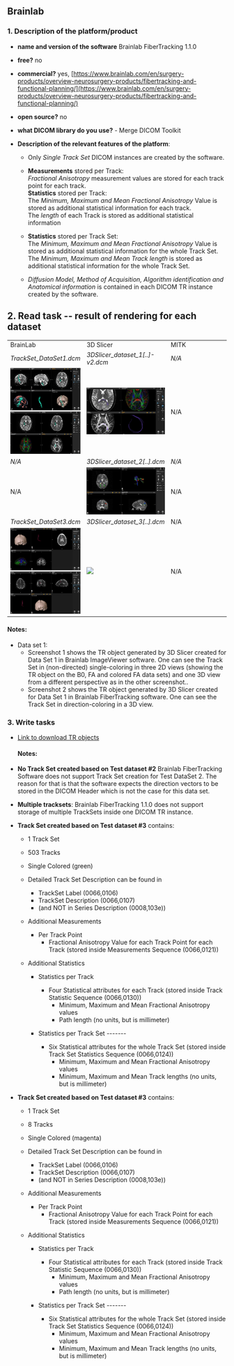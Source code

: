 ## Brainlab

### 1. Description of the platform/product

   * **name and version of the software** Brainlab FiberTracking 1.1.0
   * **free?** no
   * **commercial?** yes, [https://www.brainlab.com/en/surgery-products/overview-neurosurgery-products/fibertracking-and-functional-planning/](https://www.brainlab.com/en/surgery-products/overview-neurosurgery-products/fibertracking-and-functional-planning/)
   * **open source?** no
   * **what DICOM library do you use?** - Merge DICOM Toolkit

   * **Description of the relevant features of the platform**:

     * Only _Single Track Set_ DICOM instances are created by the software.
     * **Measurements** stored per Track:  
       _Fractional Anisotropy_ measurement values are stored for each track point for each track.  
       **Statistics** stored per Track:  
       The _Minimum, Maximum and Mean Fractional Anisotropy_ Value is stored as additional statistical information for each track.  
       The _length_ of each Track is stored as additional statistical information

     * **Statistics** stored per Track Set:  
       The _Minimum, Maximum and Mean Fractional Anisotropy_ Value is stored as additional statistical information for the whole Track Set.  
       The _Minimum, Maximum and Mean Track length_ is stored as additional statistical information for the whole Track Set.

     * _Diffusion Model, Method of Acquisition, Algorithm identification and Anatomical information_ is contained in each DICOM TR instance created by the software.

## 2. Read task -- result of rendering for each dataset

<table> 
<tr>
  <td width="33%">BrainLab</td>
  <td width="33%">3D Slicer</td>
  <td width="33%">MITK</td>
</tr>


<!-- dataset_1 -->
<tr>
  <td><i>TrackSet_DataSet1.dcm</i></td>
  <td><i>3DSlicer_dataset_1[..]-v2.dcm</i></td>
  <td><i>N/A</i></td>
</tr>

<tr>
  <td>
    <img src="brainlab/brainlab-dataset1-1.JPG" width="200">
    <img src="brainlab/brainlab-dataset1-2.JPG" width="200">  
  </td>
   
  <td>
  <img src="brainlab/slicer-dataset1.png" width="200">
  </td>
   
  <td>
  N/A
  </td>
</tr>


<!-- dataset_2 -->
<tr>
  <td><i>N/A</i></td>
  <td><i>3DSlicer_dataset_2[..].dcm</i></td>
  <td><i>N/A</i></td>
</tr>

<tr>
   <td>
   N/A
   </td>
   
   <td>
   <img src="brainlab/Slicer_TrackSet2_LoadedByBrainlab.JPG" width="200">
   </td>
   
   <td>
   N/A
   </td>
</tr>

<!-- dataset_3 -->
<tr>
  <td><i>TrackSet_DataSet3.dcm</i></td>
  <td><i>3DSlicer_dataset_3[..].dcm</i></td>
  <td>N/A</td>
</tr>

<tr>
  <td>
    <img src="brainlab/brainlab-dataset3-1.JPG" width="200">
    <img src="brainlab/brainlab-dataset3-2.JPG" width="200">
  </td>
  
  <td>
    <img src="Slicer_TrackSet3_LoadedByBrainlab.JPG" width="200"> 
  </td>
  
  <td>
    N/A
  </td>
  
</tr>
</table>


#### Notes:
- Data set 1:
  - Screenshot 1 shows the TR object generated by 3D Slicer created for Data Set 1 in Brainlab ImageViewer software. One can see the Track Set in (non-directed) single-coloring in three 2D views (showing the TR object on the B0, FA and colored FA data sets) and one 3D view from a different perspective as in the other screenshot.. 
  - Screenshot 2 shows the TR object generated by 3D Slicer created for Data Set 1 in Brainlab FiberTracking software. One can see the Track Set in direction-coloring in a 3D view.


### 3. Write tasks

- [Link to download TR objects](https://www.dropbox.com/sh/gmy2nt1mlfk1k2w/AABlqE8dHd6PUWd5upKZ-Dtua/BrainLab?dl=0)

  #### Notes:

- **No Track Set created based on Test dataset #2**
  Brainlab FiberTracking Software does not support Track Set creation for Test DataSet 2. The reason for that is that the software expects the direction vectors to be stored in the DICOM Header which is not the case for this data set.
  
- **Multiple tracksets**: Brainlab FiberTracking 1.1.0 does not support storage of multiple TrackSets inside one DICOM TR instance.



- **Track Set created based on Test dataset #3** contains:
  - 1 Track Set
  - 503 Tracks
  - Single Colored (green)
  
  - Detailed Track Set Description can be found in
    - TrackSet Label       (0066,0106)
    - TrackSet Description (0066,0107)
    - (and NOT in Series Description (0008,103e))

  - Additional Measurements
    - Per Track Point
      - Fractional Anisotropy Value for each Track Point for each Track  (stored inside Measurements Sequence (0066,0121)) 

  - Additional Statistics

    - Statistics per Track
      - Four Statistical attributes for each Track (stored inside Track Statistic Sequence (0066,0130))
        - Minimum, Maximum and Mean Fractional Anisotropy values  
        - Path length (no units, but is millimeter)

    - Statistics per Track Set -------
      - Six Statistical attributes for the whole Track Set (stored inside Track Set Statistics Sequence (0066,0124))
        - Minimum, Maximum and Mean Fractional Anisotropy values  
        - Minimum, Maximum and Mean Track lengths (no units, but is millimeter)


- **Track Set created based on Test dataset #3** contains:
  - 1 Track Set
  - 8 Tracks
  - Single Colored (magenta)
  
  - Detailed Track Set Description can be found in
    - TrackSet Label       (0066,0106)
    - TrackSet Description (0066,0107)
    - (and NOT in Series Description (0008,103e))


  - Additional Measurements
    - Per Track Point
      - Fractional Anisotropy Value for each Track Point for each Track  (stored inside Measurements Sequence (0066,0121)) 

  - Additional Statistics
    - Statistics per Track
      - Four Statistical attributes for each Track (stored inside Track Statistic Sequence (0066,0130))
        - Minimum, Maximum and Mean Fractional Anisotropy values  
        - Path length (no units, but is millimeter)

    - Statistics per Track Set -------
      - Six Statistical attributes for the whole Track Set (stored inside Track Set Statistics Sequence (0066,0124))
        - Minimum, Maximum and Mean Fractional Anisotropy values  
        - Minimum, Maximum and Mean Track lengths (no units, but is millimeter)

